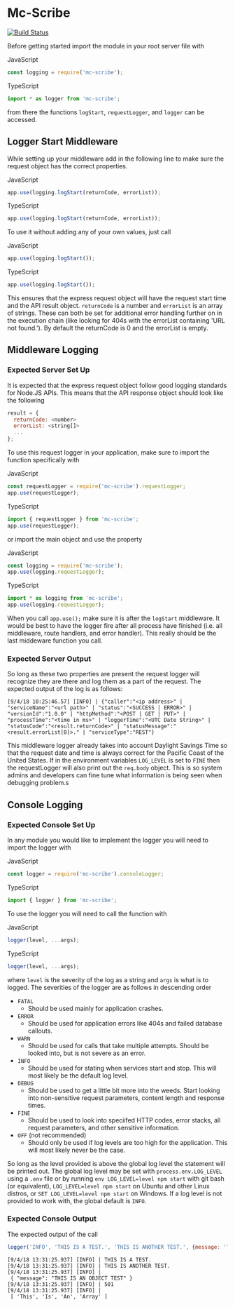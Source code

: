 # Mc-Scribe

[![Build Status](https://travis-ci.org/jmcdo29/mcScribe.svg?branch=master)](https://travis-ci.org/jmcdo29/mcScribe)

Before getting started import the module in your root server file with

JavaScript

```javascript
const logging = require('mc-scribe');
```

TypeScript

```typescript
import * as logger from 'mc-scribe';
```

from there the functions `logStart`, `requestLogger`, and `logger` can be accessed.

## Logger Start Middleware

While setting up your middleware add in the following line to make sure the request object has the correct properties.

JavaScript

```javascript
app.use(logging.logStart(returnCode, errorList));
```

TypeScript

```typescript
app.use(logging.logStart(returnCode, errorList));
```

To use it without adding any of your own values, just call

JavaScript

```javascript
app.use(logging.logStart());
```

TypeScript

```typescript
app.use(logging.logStart());
```

This ensures that the express request object will have the request start time and the API result object. `returnCode` is a number and `errorList` is an array of strings. These can both be set for additional error handling further on in the execution chain (like looking for 404s with the errorList containing 'URL not found.'). By default the returnCode is 0 and the errorList is empty.

## Middleware Logging

### Expected Server Set Up

It is expected that the express request object follow good logging standards for Node.JS APIs. This means that the API response object should look like the following

```javascript
result = {
  returnCode: <number>
  errorList: <string[]>
  ...
};
```

To use this request logger in your application, make sure to import the function specifically with

JavaScript

```javascript
const requestLogger = require('mc-scribe').requestLogger;
app.use(requestLogger);
```

TypeScript

```typescript
import { requestLogger } from 'mc-scribe';
app.use(requestLogger);
```

or import the main object and use the property

JavaScript

```javascript
const logging = require('mc-scribe');
app.use(logging.requestLogger);
```

TypeScript

```typescript
import * as logging from 'mc-scribe';
app.use(logging.requestLogger);
```

When you call `app.use();` make sure it is after the `logStart` middleware. It would be best to have the logger fire after all process have finished (i.e. all middleware, route handlers, and error handler). This really should be the last middeware function you call.

### Expected Server Output

So long as these two properties are present the request logger will recognize they are there and log them as a part of the request.
The expected output of the log is as follows:

```text
[9/4/18 10:25:46.57] [INFO] | {"caller":"<ip address>" | "serviceName":"<url path>" | "status":"<SUCCESS | ERROR>" | "versionId":"1.0.0" | "httpMethod":"<POST | GET | PUT>" | "processTime":"<time in ms>" | "loggerTime":"<UTC Date String>" | "statusCode":"<result.returnCode>" | "statusMessage":"<result.errorList[0]>." | "serviceType":"REST"}
```

This middleware logger already takes into account Daylight Savings Time so that the request date and time is always correct for the Pacific Coast of the United States.
If in the environment variables `LOG_LEVEL` is set to `FINE` then the requestLogger will also print out the `req.body` object. This is so system admins and developers can fine tune what information is being seen when debugging problem.s

## Console Logging

### Expected Console Set Up

In any module you would like to implement the logger you will need to import the logger with

JavaScript

```javascript
const logger = require('mc-scribe').consoleLogger;
```

TypeScript

```typescript
import { logger } from 'mc-scribe';
```

To use the logger you will need to call the function with

JavaScript

```javascript
logger(level, ...args);
```

TypeScript

```typescript
logger(level, ...args);
```

where `level` is the severity of the log as a string and `args` is what is to logged. The severities of the logger are as follows in descending order

* `FATAL`
  * Should be used mainly for application crashes.
* `ERROR`
  * Should be used for application errors like 404s and failed database callouts.
* `WARN`
  * Should be used for calls that take multiple attempts. Should be looked into, but is not severe as an error.
* `INFO`
  * Should be used for stating when services start and stop. This will most likely be the default log level.
* `DEBUG`
  * Should be used to get a little bit more into the weeds. Start looking into non-sensitive request parameters, content length and response times.
* `FINE`
  * Should be used to look into speciifed HTTP codes, error stacks, all request parameters, and other sensitive information.
* `OFF` (not recommended)
  * Should only be used if log levels are too high for the application. This will most likely never be the case.

So long as the level provided is above the global log level the statement will be printed out. The global log level may be set with `process.env.LOG_LEVEL` using a `.env` file or by running `env LOG_LEVEL=level npm start` with git bash (or equivalent), `LOG_LEVEL=level npm start` on Ubuntu and other Linux distros, or `SET LOG_LEVEL=level npm start` on Windows. If a log level is not provided to work with, the global default is `INFO`.

### Expected Console Output

The expected output of the call

```javascript
logger('INFO', 'THIS IS A TEST.', 'THIS IS ANOTHER TEST.', {message: 'THIS IS AN OBJECT TEST'}, 501, ['This', 'Is', 'An', 'Array']);
```

```text
[9/4/18 13:31:25.937] [INFO] | THIS IS A TEST.
[9/4/18 13:31:25.937] [INFO] | THIS IS ANOTHER TEST.
[9/4/18 13:31:25.937] [INFO] |
 { "message": "THIS IS AN OBJECT TEST" }
[9/4/18 13:31:25.937] [INFO] | 501
[9/4/18 13:31:25.937] [INFO] |
 [ 'This', 'Is', 'An', 'Array' ]
```